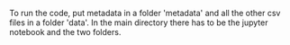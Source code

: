 To run the code, put metadata in a folder 'metadata' and all the other csv files in a folder 'data'. In the main directory there has to be the jupyter notebook and
the two folders.
